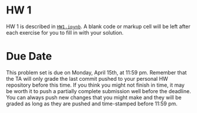 # HW 1

HW 1 is described in [`HW1.ipynb`](https://github.com/jmbejara/comp-econ-sp19/blob/master/HW/hw-01/HW1.ipynb). A blank code or markup cell will be left after each exercise for you to fill in with your solution.

# Due Date

This problem set is due on Monday, April 15th, at 11:59 pm. Remember that the TA will only grade the last commit pushed to your personal HW repository before this time. If you think you might not finish in time, it may be worth it to push a partially complete submission well before the deadline. You can always push new changes that you might make and they will be graded as long as they are pushed and time-stamped before 11:59 pm.

